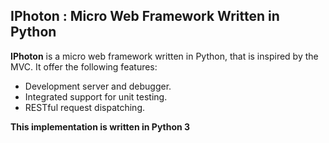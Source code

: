 ## IPhoton : Micro Web Framework Written in Python

**IPhoton** is a micro web framework written in Python, that is inspired by the MVC. It offer  the following features:
-  Development server and debugger.
-  Integrated support for unit testing.
-  RESTful request dispatching.

**This implementation is written in Python 3**
